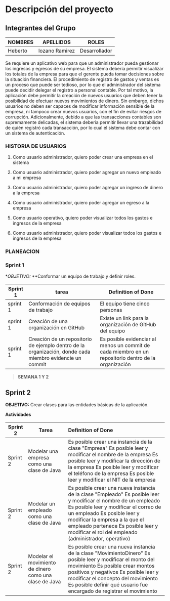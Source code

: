 # Descripción del proyecto

## Integrantes del Grupo

| NOMBRES | APELLIDOS      | ROLES         |
| ------- | -------------- | ------------- |
| Heberto | lozano Ramirez | Desarrollador |

Se requiere un aplicativo web para que un administrador pueda gestionar los ingresos y egresos de su empresa. El sistema debería permitir visualizar los totales de la empresa para que el gerente pueda tomar decisiones sobre la situación financiera. El procedimiento de registro de gastos y ventas es un proceso que puede ser tedioso, por lo que el administrador del sistema puede decidir delegar el registro a personal contable. Por tal motivo, la aplicación debe permitir la creación de nuevos usuarios que deben tener la posibilidad de efectuar nuevos movimientos de dinero. Sin embargo, dichos usuarios no deben ser capaces de modificar información sensible de la empresa, ni tampoco crear nuevos usuarios, con el fin de evitar riesgos de corrupción. Adicionalmente, debido a que las transacciones contables son supremamente delicadas, el sistema debería permitir llevar una trazabilidad de quién registró cada transacción, por lo cual el sistema debe contar con un sistema de autenticación.

### HISTORIA DE USUARIOS

1. Como usuario administrador, quiero poder crear una empresa en el sistema

2. Como usuario administrador, quiero poder agregar un nuevo empleado a mi empresa
3. Como usuario administrador, quiero poder agregar un ingreso de dinero a la empresa
4. Como usuario administrador, quiero poder agregar un egreso a la empresa
5. Como usuario operativo, quiero poder visualizar todos los gastos e ingresos de la empresa
6. Como usuario administrador, quiero poder visualizar todos los gastos e ingresos de la empresa

### PLANEACION

### Sprint 1

**OBJETIVO:* **Conformar un equipo de trabajo y definir roles.

| Sprint 1 | tarea                                                        | Definition of Done                                           |
| -------- | ------------------------------------------------------------ | ------------------------------------------------------------ |
| sprint 1 | Conformación de equipos de trabajo                           | El equipo tiene cinco personas                               |
| sprint 1 | Creación de una organización en GitHub                       | Existe un link para la organización de GitHub del equipo     |
| sprint 1 | Creación de un repositorio de ejemplo dentro de la organización, donde cada miembro evidencie un commit | Es posible evidenciar al menos un commit de cada miembro en un repositorio dentro de la organización |

> **SEMANA 1 Y 2**

##  Sprint 2

**OBJETIVO:** Crear clases para las entidades básicas de la aplicación.

**Actividades**

| Sprint 2 | Tarea                                                  | Definition of Done                                           |
| -------- | ------------------------------------------------------ | :----------------------------------------------------------- |
| Sprint 2 | Modelar una empresa como una clase de Java             | Es posible crear una instancia de la clase "Empresa" Es posible leer y modificar el nombre de la empresa Es posible leer y modificar la dirección de la empresa Es posible leer y modificar el teléfono de la empresa Es posible leer y modificar el NIT de la empresa |
| Sprint 2 | Modelar un empleado como una clase de Java             | Es posible crear una nueva instancia de la clase "Empleado" Es posible leer y modificar el nombre de un empleado Es posible leer y modificar el correo de un empleado Es posible leer y modificar la empresa a la que el empleado pertenece Es posible leer y modificar el rol del empleado (administrador, operativo) |
| Sprint 2 | Modelar el movimiento de dinero como una clase de Java | Es posible crear una nueva instancia de la clase "MovimientoDinero" Es posible leer y modificar el monto del movimiento Es posible crear montos positivos y negativos Es posible leer y modificar el concepto del movimiento Es posible definir qué usuario fue encargado de registrar el movimiento |













